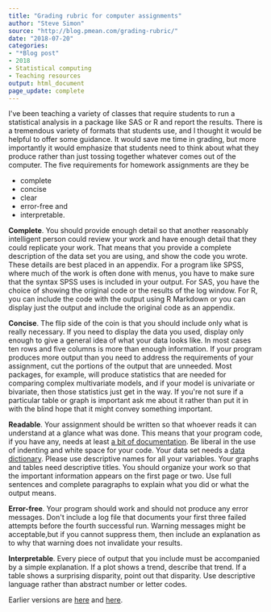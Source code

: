 ```yaml
---
title: "Grading rubric for computer assignments"
author: "Steve Simon"
source: "http://blog.pmean.com/grading-rubric/"
date: "2018-07-20"
categories:
- "*Blog post"
- 2018
- Statistical computing
- Teaching resources
output: html_document
page_update: complete
---
```


I've been teaching a variety of classes that require students to run a statistical analysis in a package like SAS or R and report the results. There is a tremendous variety of formats that students use, and I thought it would be helpful to offer some guidance. It would save me time in grading, but more importantly it would emphasize that students need to think about what they produce rather than just tossing together whatever comes out of the computer. The five requirements for homework assignments are they be

-   complete
-   concise
-   clear
-   error-free and
-   interpretable.

<!---More--->

**Complete**. You should provide enough detail so that another reasonably intelligent person could review your work and have enough detail that they could replicate your work. That means that you provide a complete description of the data set you are using, and show the code you wrote. These details are best placed in an appendix. For a program like SPSS, where much of the work is often done with menus, you have to make sure that the syntax SPSS uses is included in your output. For SAS, you have the choice of showing the original code or the results of the log window. For R, you can include the code with the output using R Markdown or you can display just the output and include the original code as an appendix.

**Concise**. The flip side of the coin is that you should include only what is really necessary. If you need to display the data you used, display only enough to give a general idea of what your data looks like. In most cases ten rows and five columns is more than enough information. If your program produces more output than you need to address the requirements of your assignment, cut the portions of the output that are unneeded. Most packages, for example, will produce statistics that are needed for comparing complex multivariate models, and if your model is univariate or bivariate, then those statistics just get in the way. If you're not sure if a particular table or graph is important ask me about it rather than put it in with the blind hope that it might convey something important.

**Readable**. Your assignment should be written so that whoever reads it can understand at a glance what was done. This means that your program code, if you have any, needs at least [a bit of documentation][sim3]. Be liberal in the use of indenting and white space for your code. Your data set needs a [data dictionary][dat1]. Please use descriptive names for all your variables. Your graphs and tables need descriptive titles. You should organize your work so that the important information appears on the first page or two. Use full sentences and complete paragraphs to explain what you did or what the output means.

**Error-free**. Your program should work and should not produce any error messages. Don't include a log file that documents your first three failed attempts before the fourth successful run. Warning messages might be acceptable,but if you cannot suppress them, then include an explanation as to why that warning does not invalidate your results.

**Interpretable**. Every piece of output that you include must be accompanied by a simple explanation. If a plot shows a trend, describe that trend. If a table shows a surprising disparity, point out that disparity. Use descriptive language rather than abstract number or letter codes.

[sim3]: http://new.pmean.com/structure-for-documentation/
[dat1]: http://dataabinitio.com/?p=454%C2%A0

Earlier versions are [here][sim1] and [here][sim2].
 
[sim1]: http://blog.pmean.com/grading-rubric/
[sim2]: http://new.pmean.com/grading-rubric/
